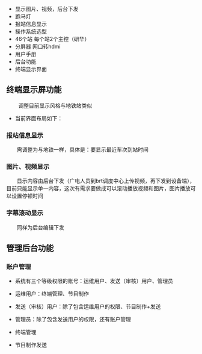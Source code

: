 - 显示图片、视频，后台下发
- 跑马灯
- 报站信息显示
- 操作系统选型
- 46个站 每个站2个主控（研华）
- 分屏器 网口转hdmi
- 用户手册
- 后台功能
- 终端显示界面

## 终端显示屏功能

&emsp;&emsp; 调整目前显示风格与地铁站类似

- 当前界面布局如下：

### 报站信息显示

&emsp;&emsp;需调整为与地铁一样，具体是：要显示最近车次到站时间

### 图片、视频显示

&emsp;&emsp;显示内容由后台下发（广电人员到brt调度中心上传视频，再下发到设备端），目前只能显示单一内容，这次有需求要做成可以滚动播放视频和图片，图片播放可以设置停顿时间

### 字幕滚动显示

&emsp;&emsp;同样为后台编辑下发

## 管理后台功能

### 账户管理

- 系统有三个等级权限的账号：运维用户、发送（审核）用户、管理员
- 运维用户：终端管理、节目制作
- 发送（审核）用户：除了包含运维用户的权限、节目制作+发送
- 管理员：除了包含发送用户的权限，还有账户管理

- 终端管理
- 节目制作发送